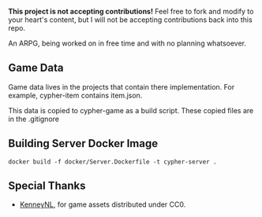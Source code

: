 **This project is not accepting contributions!** Feel free to fork and modify to your heart's content, but I will not be accepting contributions back into this repo.

An ARPG, being worked on in free time and with no planning whatsoever.

## Game Data
Game data lives in the projects that contain there implementation. For example, cypher-item contains item.json.

This data is copied to cypher-game as a build script. These copied files are in the .gitignore

## Building Server Docker Image
`docker build -f docker/Server.Dockerfile -t cypher-server .`

## Special Thanks
- [KenneyNL](https://www.kenney.nl/), for game assets distributed under CC0.

